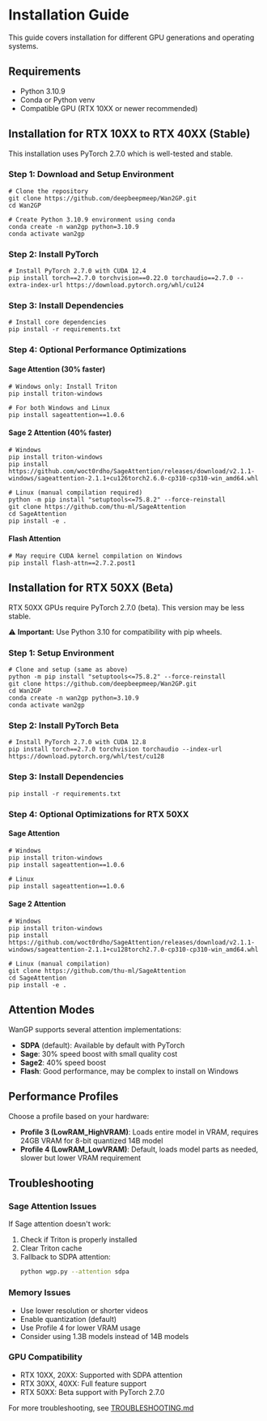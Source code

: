 # Installation Guide

This guide covers installation for different GPU generations and operating systems.

## Requirements

- Python 3.10.9
- Conda or Python venv
- Compatible GPU (RTX 10XX or newer recommended)

## Installation for RTX 10XX to RTX 40XX (Stable)

This installation uses PyTorch 2.7.0 which is well-tested and stable.

### Step 1: Download and Setup Environment

```shell
# Clone the repository
git clone https://github.com/deepbeepmeep/Wan2GP.git
cd Wan2GP

# Create Python 3.10.9 environment using conda
conda create -n wan2gp python=3.10.9
conda activate wan2gp
```

### Step 2: Install PyTorch

```shell
# Install PyTorch 2.7.0 with CUDA 12.4
pip install torch==2.7.0 torchvision==0.22.0 torchaudio==2.7.0 --extra-index-url https://download.pytorch.org/whl/cu124
```

### Step 3: Install Dependencies

```shell
# Install core dependencies
pip install -r requirements.txt
```

### Step 4: Optional Performance Optimizations

#### Sage Attention (30% faster)

```shell
# Windows only: Install Triton
pip install triton-windows 

# For both Windows and Linux
pip install sageattention==1.0.6 
```

#### Sage 2 Attention (40% faster)

```shell
# Windows
pip install triton-windows 
pip install https://github.com/woct0rdho/SageAttention/releases/download/v2.1.1-windows/sageattention-2.1.1+cu126torch2.6.0-cp310-cp310-win_amd64.whl

# Linux (manual compilation required)
python -m pip install "setuptools<=75.8.2" --force-reinstall
git clone https://github.com/thu-ml/SageAttention
cd SageAttention 
pip install -e .
```

#### Flash Attention

```shell
# May require CUDA kernel compilation on Windows
pip install flash-attn==2.7.2.post1
```

## Installation for RTX 50XX (Beta)

RTX 50XX GPUs require PyTorch 2.7.0 (beta). This version may be less stable.

⚠️ **Important:** Use Python 3.10 for compatibility with pip wheels.

### Step 1: Setup Environment

```shell
# Clone and setup (same as above)
python -m pip install "setuptools<=75.8.2" --force-reinstall
git clone https://github.com/deepbeepmeep/Wan2GP.git
cd Wan2GP
conda create -n wan2gp python=3.10.9
conda activate wan2gp
```

### Step 2: Install PyTorch Beta

```shell
# Install PyTorch 2.7.0 with CUDA 12.8
pip install torch==2.7.0 torchvision torchaudio --index-url https://download.pytorch.org/whl/test/cu128
```

### Step 3: Install Dependencies

```shell
pip install -r requirements.txt
```

### Step 4: Optional Optimizations for RTX 50XX

#### Sage Attention

```shell
# Windows
pip install triton-windows 
pip install sageattention==1.0.6 

# Linux
pip install sageattention==1.0.6
```

#### Sage 2 Attention

```shell
# Windows
pip install triton-windows 
pip install https://github.com/woct0rdho/SageAttention/releases/download/v2.1.1-windows/sageattention-2.1.1+cu128torch2.7.0-cp310-cp310-win_amd64.whl 

# Linux (manual compilation)
git clone https://github.com/thu-ml/SageAttention
cd SageAttention 
pip install -e .
```

## Attention Modes

WanGP supports several attention implementations:

- **SDPA** (default): Available by default with PyTorch
- **Sage**: 30% speed boost with small quality cost
- **Sage2**: 40% speed boost 
- **Flash**: Good performance, may be complex to install on Windows

## Performance Profiles

Choose a profile based on your hardware:

- **Profile 3 (LowRAM_HighVRAM)**: Loads entire model in VRAM, requires 24GB VRAM for 8-bit quantized 14B model
- **Profile 4 (LowRAM_LowVRAM)**: Default, loads model parts as needed, slower but lower VRAM requirement

## Troubleshooting

### Sage Attention Issues

If Sage attention doesn't work:

1. Check if Triton is properly installed
2. Clear Triton cache
3. Fallback to SDPA attention:
   ```bash
   python wgp.py --attention sdpa
   ```

### Memory Issues

- Use lower resolution or shorter videos
- Enable quantization (default)
- Use Profile 4 for lower VRAM usage
- Consider using 1.3B models instead of 14B models

### GPU Compatibility

- RTX 10XX, 20XX: Supported with SDPA attention
- RTX 30XX, 40XX: Full feature support
- RTX 50XX: Beta support with PyTorch 2.7.0

For more troubleshooting, see [TROUBLESHOOTING.md](TROUBLESHOOTING.md) 
